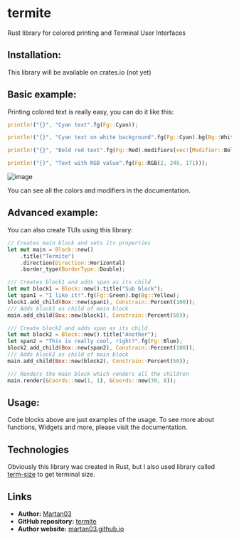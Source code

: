 # termite

Rust library for colored printing and Terminal User Interfaces

## Installation:

This library will be available on crates.io (not yet)

## Basic example:

Printing colored text is really easy, you can do it like this:

```rust
println!("{}", "Cyan text".fg(Fg::Cyan));

println!("{}", "Cyan text on white background".fg(Fg::Cyan).bg(Bg::White));

println!("{}", "Bold red text".fg(Fg::Red).modifiers(vec![Modifier::Bold]));

println!("{}", "Text with RGB value".fg(Fg::RGB(2, 249, 171)));
```
![image](https://github.com/Martan03/termite/assets/46300167/bcb501dc-113f-41e7-a3d4-c83bbf4a88c0)

You can see all the colors and modifiers in the documentation.

## Advanced example:

You can also create TUIs using this library:

```rust
// Creates main block and sets its properties
let mut main = Block::new()
    .title("Termite")
    .direction(Direction::Horizontal)
    .border_type(BorderType::Double);

/// Creates block1 and adds span as its child
let mut block1 = Block::new().title("Sub block");
let span1 = "I like it!".fg(Fg::Green).bg(Bg::Yellow);
block1.add_child(Box::new(span1), Constrain::Percent(100));
/// Adds block1 as child of main block
main.add_child(Box::new(block1), Constrain::Percent(50));

/// Create block2 and adds span as its child
let mut block2 = Block::new().title("Another");
let span2 = "This is really cool, right?".fg(Fg::Blue);
block2.add_child(Box::new(span2), Constrain::Percent(100));
/// Adds block2 as child of main block
main.add_child(Box::new(block2), Constrain::Percent(50));

/// Renders the main block which renders all the children
main.render(&Coords::new(1, 1), &Coords::new(30, 8));
```

## Usage:

Code blocks above are just examples of the usage. To see more about functions,
Widgets and more, please visit the documentation.

## Technologies

Obviously this library was created in Rust, but I also used library called
[term-size](https://docs.rs/term_size/latest/term_size/) to get terminal size.

## Links

- **Author:** [Martan03](https://github.com/Martan03)
- **GitHub repository:** [termite](https://github.com/Martan03/termite)
- **Author website:** [martan03.github.io](https://martan03.github.io)
